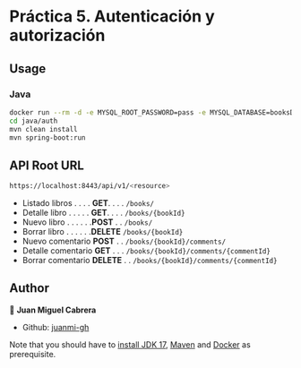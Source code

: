 # Práctica 5. Autenticación y autorización

## Usage
### Java

```sh
docker run --rm -d -e MYSQL_ROOT_PASSWORD=pass -e MYSQL_DATABASE=booksDB -p 3306:3306 --name mysql mysql:8.0.22
cd java/auth
mvn clean install
mvn spring-boot:run
```

## API Root URL

```sh
https://localhost:8443/api/v1/<resource>
```

- Listado libros . . . . **GET**. . . . `/books/`
- Detalle libro . . . . . **GET**. . . . `/books/{bookId}`
- Nuevo libro . . . . . .**POST** . . `/books/`
- Borrar libro . . . . . .**DELETE** `/books/{bookId}`
- Nuevo comentario **POST** . . `/books/{bookId}/comments/`
- Detalle comentario **GET** . . . `/books/{bookId}/comments/{commentId}`
- Borrar comentario **DELETE** . . `/books/{bookId}/comments/{commentId}`

## Author

👤 **Juan Miguel Cabrera**

* Github: [juanmi-gh](https://github.com/JMC-MasterCloudApps/P5-Mod2)

Note that you should have to [install JDK 17](https://www.oracle.com/java/technologies/javase/jdk17-archive-downloads.html), [Maven](https://maven.apache.org/install.html) and [Docker](https://docs.docker.com/engine/install/) as prerequisite.
